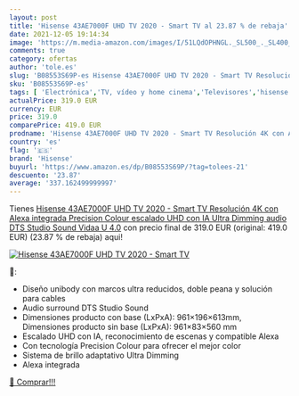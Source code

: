 ```yaml
---
layout: post
title: 'Hisense 43AE7000F UHD TV 2020 - Smart TV al 23.87 % de rebaja'
date: 2021-12-05 19:14:34
image: 'https://m.media-amazon.com/images/I/51LQdOPHNGL._SL500_._SL400_.jpg'
comments: true
category: ofertas
author: 'tole.es'
slug: 'B08553S69P-es Hisense 43AE7000F UHD TV 2020 - Smart TV Resolución 4K con...'
sku: 'B08553S69P-es'
tags: [ 'Electrónica','TV, vídeo y home cinema','Televisores','hisense','smart','tv', ]
actualPrice: 319.0 EUR
currency: EUR
price: 319.0
comparePrice: 419.0 EUR
prodname: 'Hisense 43AE7000F UHD TV 2020 - Smart TV Resolución 4K con Alexa integrada  Precision Colour  escalado UHD con IA  Ultra Dimming  audio DTS Studio Sound  Vidaa U 4.0'
country: 'es'
flag: '🇪🇸'
brand: 'Hisense'
buyurl: 'https://www.amazon.es/dp/B08553S69P/?tag=tolees-21'
descuento: '23.87'
average: '337.162499999997'
---
```


Tienes [Hisense 43AE7000F UHD TV 2020 - Smart TV Resolución 4K con Alexa integrada  Precision Colour  escalado UHD con IA  Ultra Dimming  audio DTS Studio Sound  Vidaa U 4.0](https://www.amazon.es/dp/B08553S69P/?tag=tolees-21) con precio final de  319.0 EUR (original: 419.0 EUR) (23.87 %  de rebaja) aqui!

[![Hisense 43AE7000F UHD TV 2020 - Smart TV](https://m.media-amazon.com/images/I/51LQdOPHNGL._SL500_._SL400_.jpg)](https://www.amazon.es/dp/B08553S69P/?tag=tolees-21)

🔎:

- Diseño unibody con marcos ultra reducidos, doble peana y solución para cables
- Audio surround DTS Studio Sound
- Dimensiones producto con base (LxPxA): 961×196×613mm, Dimensiones producto sin base (LxPxA): 961×83×560 mm
- Escalado UHD con IA, reconocimiento de escenas y compatible Alexa
- Con tecnología Precision Colour para ofrecer el mejor color
- Sistema de brillo adaptativo Ultra Dimming
- Alexa integrada

[🛒 Comprar!!!](https://www.amazon.es/dp/B08553S69P/?tag=tolees-21)
